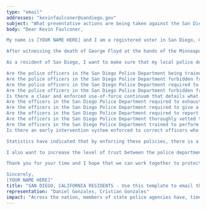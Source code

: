 ```yaml
---
type: "email"
addresses: "kevinfaulconer@sandiego.gov"
subject: "What preventative actions are being taken against the San Diego Police Department?"
body: "Dear Kevin Faulconer,

My name is [YOUR NAME HERE] and I am a registered voter in San Diego, California. I am writing to you today to ask what you are doing, as the Mayor of San Diego, to ensure that your officers are not abusing their power and are held accountable for their actions.

After witnessing the death of George Floyd at the hands of the Minneapolis Police Department, I am left feeling outraged, frustrated, and hurt. The system has failed yet another black man and we are anxiously waiting to see if the officers responsible for his death will face consequences.

As a resident of San Diego, I want to make sure that my local police department is taking the necessary preventative measures to ensure that incidents like this will not occur in the future. So I ask:

Are the police officers in the San Diego Police Department being trained to de-escalate altercations by using peaceful conflict resolution strategies?
Are the police officers in the San Diego Police Department forbidden from using carotid restraints (chokeholds, strangleholds, etc.) and hog-tying methods? Furthermore, are they forbidden from transporting civilians in uncomfortable positions, such as face down in a vehicle?
Are the police officers in the San Diego Police Department required to intervene if they witness another officer using excessive force? Will officers be reprimanded if they fail to intervene?
Are the police officers in the San Diego Police Department forbidden from shooting at moving vehicles?
Is there a clear and enforced use-of-force continuum that details what weapons and force are acceptable in a wide variety of civilian-police interactions?
Are the officers in the San Diego Police Department required to exhaust every other possible option before using excessive force?
Are the officers in the San Diego Police Department required to give a verbal warning to civilians before drawing their weapon or using excessive force?
Are the officers in the San Diego Police Department required to report each time they threaten to or use force on civilians?
Are the officers in the San Diego Police Department thoroughly vetted to ensure that they do not have a history with abuse, racism, xenophobia, homophobia / transphobia, or discrimination?
Are the officers in the San Diego Police Department trained to perform and seek necessary medical action after using excessive force?
Is there an early intervention system enforced to correct officers who use excessive force? Additionally, how many complaints does an officer have to receive before they are reprimanded? Before they are terminated? More than three complaints are unacceptable.

Statistics have indicated that by enforcing these policies, there is a significant decrease in civilian complaints and injury due to excessive force. If any of the policies are not currently in place, then what is being done to ensure that they are going to be enforced in the near future? What can I do, as a concerned citizen, to set these policies in motion?

I also want to increase the level of trust between the police department and the community. To establish trust, there has to be transparency. I would like to see the San Diego Police Department collect and report data on civilian deaths that occurred in custody and as a result of an officer’s use of excessive force. The data should be broken down by demographics and should showcase the race, gender, sexuality, and religion of the civilians. Allowing the public access to this information will show us where we, as a community, fall short.

Thank you for your time and I hope that we can work together to protect the San Diego community. I refuse to let the next hashtag come from here.

Sincerely,
[YOUR NAME HERE]"
title: "SAN DIEGO, CALIFORNIA RESIDENTS - Use this template to email the Mayor of San Diego to quiz them on what preventive actions are being taken to protect against police brutality from the San Diego Police Department."
representation: "Daniel Gonzales, Cristian Gonzales"
impact: "Across the nation, members of state police agencies have, time and time again, abused their power and have killed black Americans in a horrific manner, devoid of any lawfulness. Our nation has observed the cruel and evil killings of George Floyd, Breonna Taylor, Eric Garner, Ahmed Aubrey, and countless others of black Americans. Email the Mayor for the city of San Diego and press the question--are you, Kevin Faulconer, taking any preventative actions to ensure that such acts of cruelty against African Americans don't happen as a consequence of policing with racist motives?"
---
```


